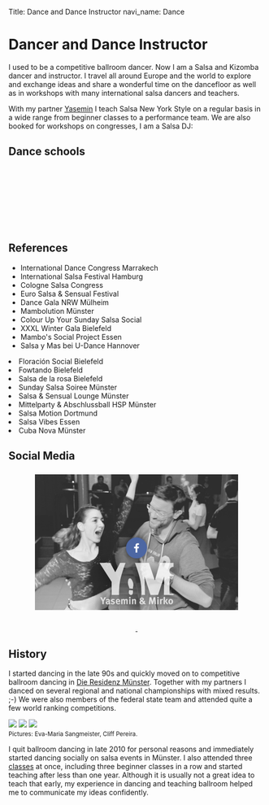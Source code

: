 Title: Dance and Dance Instructor
navi_name: Dance

# Dancer and Dance Instructor

I used to be a competitive ballroom dancer. Now I am a Salsa and Kizomba dancer and instructor. I travel all around Europe and the world to explore and exchange ideas and share a wonderful time on the dancefloor as well as in workshops with many international salsa dancers and teachers.

With my partner [Yasemin][yami-fb] I teach Salsa New York Style on a regular basis in a wide range from beginner classes to a performance team. We are also booked for workshops on congresses, I am a Salsa DJ:

[yami-fb]: https://www.facebook.com/yasemin.mirko

## Dance schools

<div class="row dance-logos">
    <div class="col-sm-4">
        <a href="http://www.floracion.de/">
            <img src="images/dance/emsgalerie.png" alt="" width="180">
        </a>
    </div>
    <div class="col-sm-4">
        <a href="http://www.floracion.de/">
            <img src="images/dance/floracion.png" alt="" width="180">
        </a><br>
        <a href="https://web.facebook.com/salsa.osnabrueck">
            <img src="images/dance/mambolatinjazz.jpg" alt="" width="180">
        </a>
    </div>
    <div class="col-sm-4" style="padding-top: 50px">
        <a href="https://muenster.hochschulsport-nrw.de/angebote/aktueller_zeitraum/_Salsa.html">
            <img src="images/dance/hsp.svg" alt="" width="200">
        </a>
    </div>
</div>

## References

<div class="row">
    <div class="col-sm-6">
        <ul>
            <li>International Dance Congress Marrakech</li>
            <li>International Salsa Festival Hamburg</li>
            <li>Cologne Salsa Congress</li>
            <li>Euro Salsa & Sensual Festival</li>
            <li>Dance Gala NRW Mülheim</li>
            <li>Mambolution Münster</li>
            <li>Colour Up Your Sunday Salsa Social</li>
            <li>XXXL Winter Gala Bielefeld</li>
            <li>Mambo's Social Project Essen</li>
            <li>Salsa y Mas bei U-Dance Hannover</li>
        </ul>
    </div>
    <div class="col-sm-6">
            <li>Floración Social Bielefeld</li>
            <li>Fowtando Bielefeld</li>
            <li>Salsa de la rosa Bielefeld</li>
            <li>Sunday Salsa Soiree Münster</li>
            <li>Salsa & Sensual Lounge Münster</li>
            <li>Mittelparty & Abschlussball HSP Münster</li>
            <li>Salsa Motion Dortmund</li>
            <li>Salsa Vibes Essen</li>
            <li>Cuba Nova Münster</li>
        </ul>
    </div>
</div>

## Social Media

<div class="row dance-logos">
    <div class="col-sm-7">
        <a href="https://www.facebook.com/yasemin.mirko">
            <img src="images/dance/fb_yasemin.mirko.png" alt="" width="400">
        </a>
    </div>
    <div class="col-sm-5">
        <a href="https://www.facebook.com/salsa.show.team.hsp.muenster">
            <img src="images/dance/fb_salsa_show_team.png" alt="" width="270">
        </a><br>
        <a href="https://instagram.com/yasemin_mirko">
            <img src="images/dance/ig_yasemin_mirko.png" alt="" width="120">
        </a>
        <a href="https://instagram.com/dj_guaguancamole">
            <img src="images/dance/ig_dj_guaguancamole.png" alt="" width="120">
        </a>
    </div>
</div>

<style type="text/css">
    .dance-logos div { text-align: center }
    .dance-logos img { margin: .5em }
</style>

## History

I started dancing in the late 90s and quickly moved on to competitive ballroom dancing in [Die Residenz Münster][resi]. Together with my partners I danced on several regional and national championships with mixed results. ;-) We were also members of the federal state team and attended quite a few world ranking competitions.

[![][bonn_tn]][bonn]
[![][lma_tn]][lma]
[![][goc_tn]][goc]<br>
<small>Pictures: Eva-Maria Sangmeister, Cliff Pereira.</small>

[bonn]: images/dance/bonn.jpg
[bonn_tn]: images/dance/bonn_tn.jpg
[lma]: images/dance/lma.jpg
[lma_tn]: images/dance/lma_tn.jpg
[goc]: images/dance/goc.jpg
[goc_tn]: images/dance/goc_tn.jpg

I quit ballroom dancing in late 2010 for personal reasons and immediately started dancing socially on salsa events in Münster. I also attended three [classes][hsp-salsa] at once, including three beginner classes in a row and started teaching after less than one year. Although it is usually not a great idea to teach that early, my experience in dancing and teaching ballroom helped me to communicate my ideas confidently.

[resi]: http://www.die-residenz-muenster.de/
[hsp-salsa]: https://muenster.hochschulsport-nrw.de/angebote/aktueller_zeitraum/_Salsa.html
